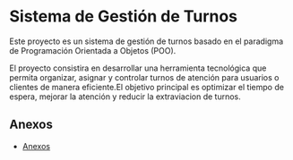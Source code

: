 # Sistema de Gestión de Turnos

Este proyecto es un sistema de gestión de turnos basado en el paradigma de Programación Orientada a Objetos (POO).

El proyecto consistira en desarrollar una herramienta tecnológica que permita organizar, asignar y controlar turnos de atención para usuarios o clientes de manera eficiente.El objetivo principal es optimizar el tiempo de espera, mejorar la atención y reducir la extraviacion de turnos.

## Anexos  
- [Anexos](anexos.md)
